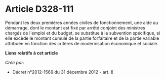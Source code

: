 # Article D328-111

Pendant les deux premières années civiles de fonctionnement, une aide au démarrage, dont le montant est fixé par arrêté
conjoint des ministres chargés de l'emploi et du budget, se substitue à la subvention spécifique, si elle excède le montant
cumulé de la partie forfaitaire et de la partie variable attribuée en fonction des critères de modernisation économique et
sociale.

**Liens relatifs à cet article**

_Créé par_:

  - Décret n°2012-1566 du 31 décembre 2012 - art. 8

